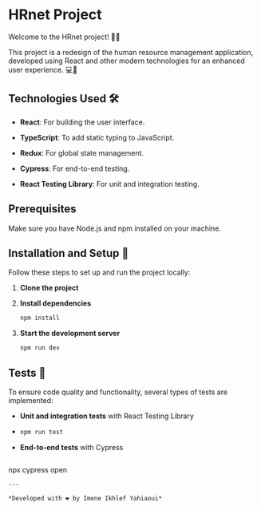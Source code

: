 # **HRnet Project**

Welcome to the HRnet project! 🚀🚀


This project is a redesign of the human resource management application, developed using React and other modern technologies for an enhanced user experience. 💻📱


## **Technologies Used** 🛠️

- **React**: For building the user interface.

  
- **TypeScript**: To add static typing to JavaScript.

  
- **Redux**: For global state management.

  
- **Cypress**: For end-to-end testing.

  
- **React Testing Library**: For unit and integration testing.
  

## **Prerequisites**

Make sure you have Node.js and npm installed on your machine.

## **Installation and Setup** 🚀

Follow these steps to set up and run the project locally:

1. **Clone the project** 

2. **Install dependencies** 

   ```bash
   npm install
   ```

3. **Start the development server** 

   ```bash
   npm run dev
   ```

## **Tests** 🧪

To ensure code quality and functionality, several types of tests are implemented:

- **Unit and integration tests** with React Testing Library
- 
  ```bash
  npm run test 
  ```

- **End-to-end tests** with Cypress


  ```bash
 npx cypress open
  ```
---

*Developed with ❤️ by Imene Ikhlef Yahiaoui*
